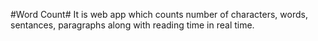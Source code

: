 #Word Count#
It is web app which counts number of characters, words,
sentances, paragraphs along with reading time in real time.
